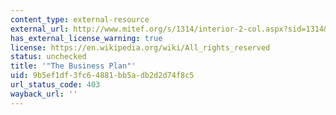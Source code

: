 ```yaml
---
content_type: external-resource
external_url: http://www.mitef.org/s/1314/interior-2-col.aspx?sid=1314&gid=5&pgid=5817
has_external_license_warning: true
license: https://en.wikipedia.org/wiki/All_rights_reserved
status: unchecked
title: '"The Business Plan"'
uid: 9b5ef1df-3fc6-4881-bb5a-db2d2d74f8c5
url_status_code: 403
wayback_url: ''
---
```

